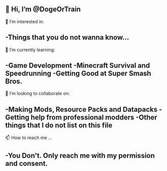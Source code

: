 👋 Hi, I’m @DogeOrTrain
-----------------------------------------------
👀 I’m interested in: 

-Things that you do not wanna know...
-----------------------------------------------
🌱 I’m currently learning:

-Game Development
-Minecraft Survival and Speedrunning
-Getting Good at Super Smash Bros.
-----------------------------------------------
💞️ I’m looking to collaborate on:

-Making Mods, Resource Packs and Datapacks
-Getting help from professional modders
-Other things that I do not list on this file
-----------------------------------------------
📫 How to reach me ...

-You Don't. Only reach me with my permission
and consent.
-----------------------------------------------
<!---
DogeOrTrain/DogeOrTrain is a ✨ special ✨ repository because its `README.md` (this file) appears on your GitHub profile.
You can click the Preview link to take a look at your changes.
--->
